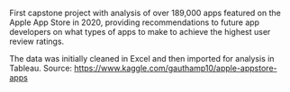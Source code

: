 First capstone project with analysis of over 189,000 apps featured on the Apple App Store in 2020, providing recommendations to future app developers on what types of apps to make to achieve the highest user review ratings.  

The data was initially cleaned in Excel and then imported for analysis in Tableau.
Source:  https://www.kaggle.com/gauthamp10/apple-appstore-apps
